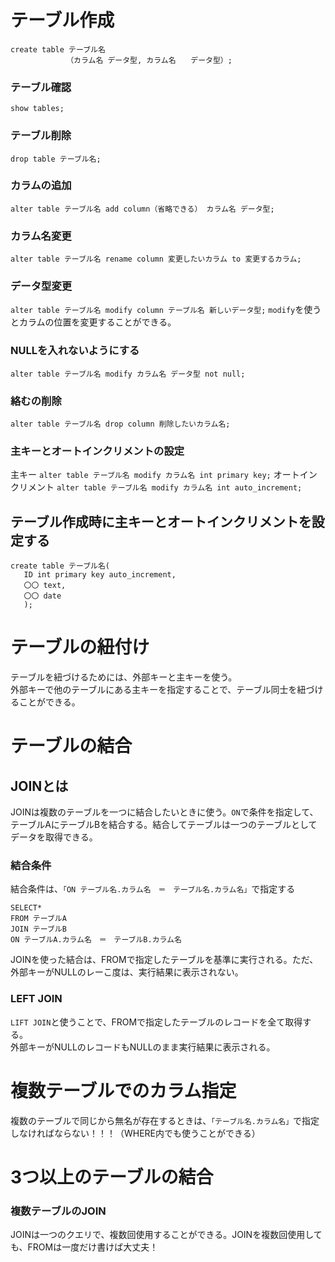 # テーブル作成
```
create table テーブル名
　　　　　　　　（カラム名 データ型, カラム名　　データ型）;
```
### テーブル確認
`show tables;`
### テーブル削除
`drop table テーブル名;`

### カラムの追加
`alter table テーブル名 add column（省略できる） カラム名 データ型;`
### カラム名変更
`alter table テーブル名 rename column 変更したいカラム to 変更するカラム;`
### データ型変更
`alter table テーブル名 modify column テーブル名 新しいデータ型;`
`modify`を使うとカラムの位置を変更することができる。
### NULLを入れないようにする
`alter table テーブル名 modify カラム名 データ型 not null;`
### 絡むの削除
`alter table テーブル名 drop column 削除したいカラム名;`

### 主キーとオートインクリメントの設定
主キー
`alter table テーブル名 modify カラム名 int primary key;`
オートインクリメント
`alter table テーブル名 modify カラム名 int auto_increment;`

## テーブル作成時に主キーとオートインクリメントを設定する
```
create table テーブル名(
   ID int primary key auto_increment,
   〇〇 text,
   〇〇 date
   );
```

# テーブルの紐付け
テーブルを紐づけるためには、外部キーと主キーを使う。<br>
外部キーで他のテーブルにある主キーを指定することで、テーブル同士を紐づけることができる。

# テーブルの結合
## JOINとは
JOINは複数のテーブルを一つに結合したいときに使う。`ON`で条件を指定して、テーブルAにテーブルBを結合する。結合してテーブルは一つのテーブルとしてデータを取得できる。
### 結合条件
結合条件は、`「ON テーブル名.カラム名　＝　テーブル名.カラム名」`で指定する
```
SELECT*
FROM テーブルA
JOIN テーブルB
ON テーブルA.カラム名　＝　テーブルB.カラム名
```
JOINを使った結合は、FROMで指定したテーブルを基準に実行される。ただ、外部キーがNULLのレーこ度は、実行結果に表示されない。
### LEFT JOIN
`LIFT JOIN`と使うことで、FROMで指定したテーブルのレコードを全て取得する。<br>
外部キーがNULLのレコードもNULLのまま実行結果に表示される。

# 複数テーブルでのカラム指定
複数のテーブルで同じから無名が存在するときは、`「テーブル名.カラム名」`で指定しなければならない！！！（WHERE内でも使うことができる）

# 3つ以上のテーブルの結合
### 複数テーブルのJOIN
JOINは一つのクエリで、複数回使用することができる。JOINを複数回使用しても、FROMは一度だけ書けば大丈夫！
